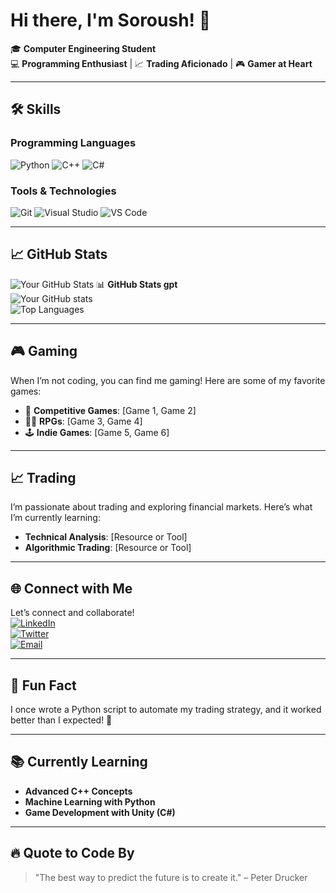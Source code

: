 # Hi there, I'm Soroush! 👋

🎓 **Computer Engineering Student**  
💻 **Programming Enthusiast** | 📈 **Trading Aficionado** | 🎮 **Gamer at Heart**

---

## 🛠️ **Skills**
### Programming Languages
![Python](https://img.shields.io/badge/Python-3776AB?style=for-the-badge&logo=python&logoColor=white)
![C++](https://img.shields.io/badge/C++-00599C?style=for-the-badge&logo=c%2B%2B&logoColor=white)
![C#](https://img.shields.io/badge/C%23-239120?style=for-the-badge&logo=c-sharp&logoColor=white)

### Tools & Technologies
![Git](https://img.shields.io/badge/Git-F05032?style=for-the-badge&logo=git&logoColor=white)
![Visual Studio](https://img.shields.io/badge/Visual_Studio-5C2D91?style=for-the-badge&logo=visual-studio&logoColor=white)
![VS Code](https://img.shields.io/badge/VS_Code-007ACC?style=for-the-badge&logo=visual-studio-code&logoColor=white)

---

## 📈 **GitHub Stats**
![Your GitHub Stats](https://github-readme-stats.vercel.app/api?username=sra0sha&show_icons=true&theme=radical)
📊 **GitHub Stats gpt**  
![Your GitHub stats](https://github-readme-stats.vercel.app/api?username=your-username&show_icons=true&theme=tokyonight)  
![Top Languages](https://github-readme-stats.vercel.app/api/top-langs/?username=your-username&layout=compact&theme=tokyonight)  

---

## 🎮 **Gaming**
When I’m not coding, you can find me gaming! Here are some of my favorite games:
- 🎯 **Competitive Games**: [Game 1, Game 2]
- 🧙‍♂️ **RPGs**: [Game 3, Game 4]
- 🕹️ **Indie Games**: [Game 5, Game 6]

---

## 📈 **Trading**
I’m passionate about trading and exploring financial markets. Here’s what I’m currently learning:
- **Technical Analysis**: [Resource or Tool]
- **Algorithmic Trading**: [Resource or Tool]

---

## 🌐 **Connect with Me**
Let’s connect and collaborate!  
[![LinkedIn](https://img.shields.io/badge/LinkedIn-0077B5?style=for-the-badge&logo=linkedin&logoColor=white)](https://linkedin.com/in/yourusername)  
[![Twitter](https://img.shields.io/badge/Twitter-1DA1F2?style=for-the-badge&logo=twitter&logoColor=white)](https://twitter.com/yourusername)  
[![Email](https://img.shields.io/badge/Email-D14836?style=for-the-badge&logo=gmail&logoColor=white)](mailto:youremail@example.com)

---

## 🎯 **Fun Fact**
I once wrote a Python script to automate my trading strategy, and it worked better than I expected! 🚀

---

## 📚 **Currently Learning**
- **Advanced C++ Concepts**
- **Machine Learning with Python**
- **Game Development with Unity (C#)**

---

## 🔥 **Quote to Code By**
> "The best way to predict the future is to create it." – Peter Drucker

